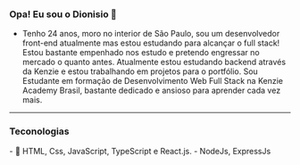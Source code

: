 ### Opa! Eu sou o Dionisio 👋

- Tenho 24 anos, moro no interior de São Paulo, sou um desenvolvedor front-end atualmente mas estou estudando para alcançar o full stack! Estou bastante empenhado nos estudo e pretendo engressar no mercado o quanto antes. Atualmente estou estudando backend através da Kenzie e estou trabalhando em projetos para o portfólio.
  Sou Estudante em formação de Desenvolvimento Web Full Stack na Kenzie Academy Brasil, bastante dedicado e ansioso para aprender cada vez mais.
  

<hr />
<h3>Teconologias</h3>
- 🔭 HTML, Css, JavaScript, TypeScript e React.js.
- NodeJs, ExpressJs
